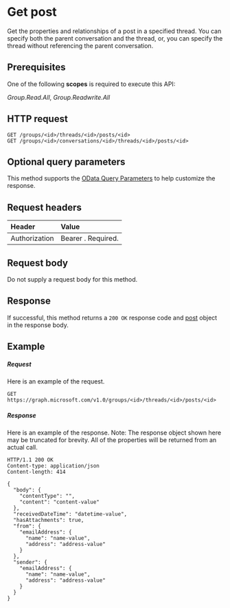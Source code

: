 # Get post

Get the properties and relationships of a post in a specified thread. You can specify both the parent 
conversation and the thread, or, you can specify the thread without referencing the parent conversation.
## Prerequisites
One of the following **scopes** is required to execute this API:

*Group.Read.All*, *Group.Readwrite.All*

## HTTP request
<!-- { "blockType": "ignored" } -->
```http
GET /groups/<id>/threads/<id>/posts/<id>
GET /groups/<id>/conversations/<id>/threads/<id>/posts/<id>
```
## Optional query parameters
This method supports the [OData Query Parameters](http://graph.microsoft.io/docs/overview/query_parameters) to help customize the response.
## Request headers
| Header       | Value |
|:---------------|:--------|
| Authorization  | Bearer <token>. Required.  |

## Request body
Do not supply a request body for this method.
## Response
If successful, this method returns a `200 OK` response code and [post](../resources/post.md) object in the response body.
## Example
##### Request
Here is an example of the request.
<!-- {
  "blockType": "request",
  "name": "get_post"
}-->
```http
GET https://graph.microsoft.com/v1.0/groups/<id>/threads/<id>/posts/<id>
```
##### Response
Here is an example of the response. Note: The response object shown here may be truncated for brevity. All of the properties will be returned from an actual call.
<!-- {
  "blockType": "response",
  "truncated": true,
  "@odata.type": "microsoft.graph.post"
} -->
```http
HTTP/1.1 200 OK
Content-type: application/json
Content-length: 414

{
  "body": {
    "contentType": "",
    "content": "content-value"
  },
  "receivedDateTime": "datetime-value",
  "hasAttachments": true,
  "from": {
    "emailAddress": {
      "name": "name-value",
      "address": "address-value"
    }
  },
  "sender": {
    "emailAddress": {
      "name": "name-value",
      "address": "address-value"
    }
  }
}
```

<!-- uuid: 8fcb5dbc-d5aa-4681-8e31-b001d5168d79
2015-10-25 14:57:30 UTC -->
<!-- {
  "type": "#page.annotation",
  "description": "Get post",
  "keywords": "",
  "section": "documentation",
  "tocPath": ""
}-->
